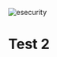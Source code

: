 ![esecurity](https://raw.githubusercontent.com/billbuchanan/esecurity/master/z_associated/esecurity_graphics.jpg)

# Test 2
